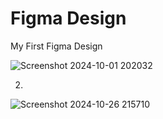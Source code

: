 # Figma Design
My First Figma Design


![Screenshot 2024-10-01 202032](https://github.com/user-attachments/assets/4ed2a0ce-b165-4452-93ec-5f936ba12881)

2)

![Screenshot 2024-10-26 215710](https://github.com/user-attachments/assets/d714acd3-59ba-4da5-863d-3b39294d0bb6)
